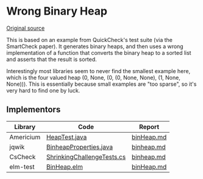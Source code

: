 # Wrong Binary Heap

[Original source](https://github.com/mc-imperial/hypothesis-ecoop-2020-artifact/tree/master/smartcheck-benchmarks/evaluations/binheap)

This is based on an example from QuickCheck's test suite (via the SmartCheck paper). 
It generates binary heaps, and then uses a wrong implementation of a function 
that converts the binary heap to a sorted list and asserts that the result is sorted.

Interestingly most libraries seem to never find the smallest example here, 
which is the four valued heap (0, None, (0, (0, None, None), (1, None, None))). 
This is essentially because small examples are "too sparse", so it's very hard to find one by luck.

## Implementors

| Library   | Code                                                                                                   | Report                                                    |
|-----------|--------------------------------------------------------------------------------------------------------|-----------------------------------------------------------|
| Americium | [HeapTest.java](/pbt-libraries/americium/src/test/java/challenges/binheap/HeapTest.java)               | [binHeap.md](/pbt-libraries/americium/reports/binHeap.md) |
| jqwik     | [BinheapProperties.java](/pbt-libraries/jqwik/src/test/java/challenges/binheap/BinheapProperties.java) | [binheap.md](/pbt-libraries/jqwik/reports/binheap.md)     |
| CsCheck   | [ShrinkingChallengeTests.cs](/pbt-libraries/cscheck/ShrinkingChallengeTests.cs#L128)                   | [binheap.md](/pbt-libraries/cscheck/reports/binheap.md)   |
| elm-test  | [BinHeap.elm](/pbt-libraries/elm-test/src/Challenge/BinHeap.elm)                                       | [binHeap.md](/pbt-libraries/elm-test/reports/binHeap.md)  |

